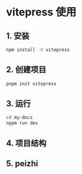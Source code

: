 # vitepress 使用
## 1. 安装
```bash
npm install -D vitepress
```

## 2. 创建项目
```bash
pnpm init vitepress
```

## 3. 运行
```bash
cd my-docs
nppm run dev
```

## 4. 项目结构


## 5. peizhi